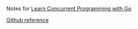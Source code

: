Notes for [Learn Concurrent Programming with Go](https://www.manning.com/books/learn-concurrent-programming-with-go)

[Github reference](https://github.com/cutajarj/ConcurrentProgrammingWithGo)